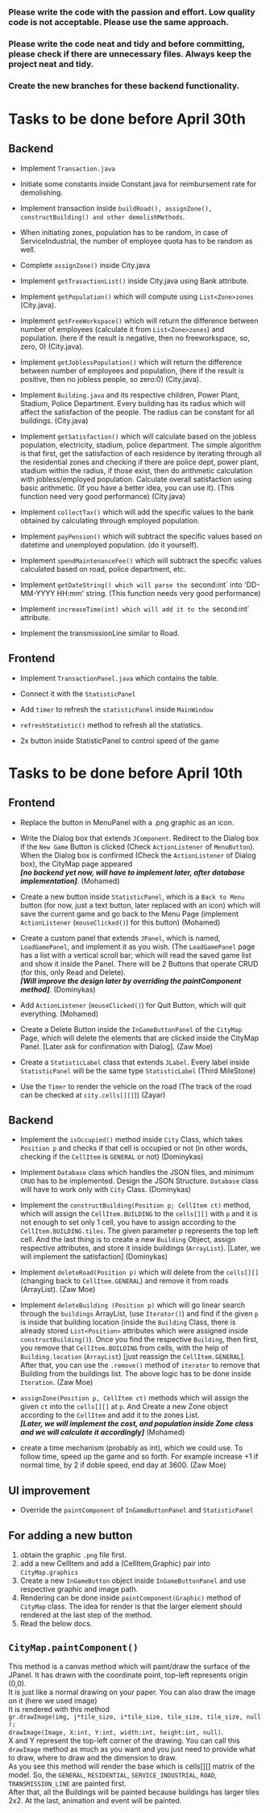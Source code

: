 ### Please write the code with the passion and effort. Low quality code is not acceptable. Please use the same approach.
### Please write the code neat and tidy and before committing, please check if there are unnecessary files. Always keep the project neat and tidy.
### Create the new branches for these backend functionality.
# Tasks to be done before April 30th
## Backend
- Implement `Transaction.java`

- Initiate some constants inside Constant.java for reimbursement rate for demolishing.

- Implement transaction inside `buildRoad(), assignZone(), constructBuilding() and other demolishMethods`.

- When initiating zones, population has to be random, in case of ServiceIndustrial, the number of employee quota has to be random as well.

- Complete `assignZone()` inside City.java

- Implement `getTrasactionList()` inside City.java using Bank attribute.

- Implement `getPopulation()` which will compute using `List<Zone>zones` (City.java).

- Implement `getFreeWorkspace()` which will return the difference between number of employees (calculate it from `List<Zone>zones`) and population. (here if the result is negative, then no freeworkspace, so, zero, 0) (City.java).

- Implement `getJoblessPopulation()` which will return the difference between number of employees and population, (here if the result is positive, then no jobless people, so zero:0) (City.java).

- Implement `Building.java` and its respective children, Power Plant, Stadium, Police Department. Every building has its radius which will affect the satisfaction of the people. The radius can be constant for all buildings. (City.java)

- Implement `getSatisfaction()` which will calculate based on the jobless population, electricity, stadium, police department. The simple algorithm is that first, get the satisfaction of each residence by iterating through all the residential zones and checking if there are police dept, power plant, stadium within the radius, if those exist, then do arithmetic calculation with jobless/employed population. Calculate overall satisfaction using basic arithmetic. (If you have a better idea, you can use it). (This function need very good performance) (City.java)

- Implement `collectTax()` which will add the specific values to the bank obtained by calculating through employed population.

- Implement `payPension()` which will subtract the specific values based on datetime and unemployed population. (do it yourself).

- Implement `spendMaintenanceFee()` which will subtract the specific values calculated based on road, police department, etc.

- Implement `getDateString() which will parse the `second:int` into 'DD-MM-YYYY HH:mm' string. (This function needs very good performance)

- Implement `increaseTime(int) which will add it to the `second:int` attribute.

- Implement the transmissionLine similar to Road.

## Frontend
- Implement `TransactionPanel.java` which contains the table.

- Connect it with the `StatisticPanel`

- Add `timer` to refresh the `statisticPanel` inside `MainWindow`

- `refreshStatistic()` method to refresh all the statistics.

- 2x button inside StatisticPanel to control speed of the game

# Tasks to be done before April 10th

## Frontend
- Replace the button in MenuPanel with a .png graphic as an icon.

- Write the Dialog box that extends `JComponent`. Redirect to the Dialog box if the `New Game` Button is clicked (Check `ActionListener` of `MenuButton`). When the Dialog box is confirmed (Check the `ActionListener` of Dialog box), the CityMap page appeared <br>**_[no backend yet now, will have to implement later, after database implementation]_**. (Mohamed)

- Create a new button inside `StatisticPanel`, which is a `Back to Menu` button (for now, just a text button, later replaced with an icon) which will save the current game and go back to the Menu Page (implement `ActionListener` (`mouseClicked()`) for this button) (Mohamed)

- Create a custom panel that extends `JPanel`, which is named, `LoadGamePanel`, and implement it as you wish. (The `LoadGamePanel` page has a list with a vertical scroll bar; which will read the saved game list and show it inside the Panel. There will be 2 Buttons that operate CRUD (for this, only Read and Delete). <br> _**[Will improve the design later by overriding the paintComponent method]**_. (Dominykas)

- Add `ActionListener` (`mouseClicked()`) for Quit Button, which will quit everything. (Mohamed)

- Create a Delete Button inside the `InGameButtonPanel` of the `CityMap` Page, which will delete the elements that are clicked inside the CityMap Panel. [Later ask for confirmation with Dialog]. (Zaw Moe)

- Create a `StatisticLabel` class that extends `JLabel`. Every label inside `StatisticPanel` will be the same type `StatisticLabel` (Third MileStone)

- Use the `Timer` to render the vehicle on the road (The track of the road can be checked at `city.cells[][]`)) (Zayar)

## Backend

- Implement the `isOccupied()` method inside `City` Class, which takes `Position p` and checks if that cell is occupied or not (in other words, checking if the `CellItem` is `GENERAL` or not) (Dominykas)

- Implement `Database` class which handles the JSON files, and minimum `CRUD` has to be implemented. Design the JSON Structure. `Database` class will have to work only with `City` Class. (Dominykas)

- Implement the `constructBuilding(Position p; CellItem ct)` method, which will assign the `CellItem.BUILDING` to the `cells[][]` with `p` and it is not enough to set only 1 cell, you have to assign according to the `CellItem.BUILDING.tiles`. The given parameter p represents the top left cell. And the last thing is to create a new `Building` Object, assign respective attributes, and store it inside buildings (`ArrayList`). [Later, we will implement the satisfaction] (Dominykas)

- Implement `deleteRoad(Position p)` which will delete from the `cells[][]` (changing back to `CellItem.GENERAL`) and remove it from roads (ArrayList). (Zaw Moe)

- Implement `deleteBuilding (Position p)` which will go linear search through the `buildings` ArrayList, (use `Iterator()`) and find if the given `p` is inside that building location (inside the `Building` Class, there is already stored `List<Position>`  attributes which were assigned inside `constructBuilding()`). Once you find the respective `Building`, then first, you remove that `CellItem.BUILDING` from cells, with the help of `Building.location` (`ArrayList`) [just reassign the `CellItem.GENERAL`]. After that, you can use the `.remove()` method of `iterator` to remove that Building from the buildings list. The above logic has to be done inside `Iteration`. (Zaw Moe)

- `assignZone(Position p, CellItem ct)` methods which will assign the given `ct` into the `cells[][]` at `p`. And Create a new Zone object according to the `CellItem` and add it to the zones List. <br> **_[Later, we will implement the cost, and population inside Zone class and we will calculate it accordingly]_** (Mohamed)
 - create a time mechanism (probably as int), which we could use. To follow time, speed up the game and so forth. For example increase +1 if normal time, by 2 if doble speed, end day at 3600. (Zaw Moe)

## UI improvement

- Override the `paintComponent` of `InGameButtonPanel` and `StatisticPanel`

## For adding a new button
1. obtain the graphic `.png` file first.
2. add a new CellItem and add a (CellItem,Graphic) pair into `CityMap.graphics`
3. Create a new `InGameButton` object inside `InGameButtonPanel` and use respective graphic and image path.
4. Rendering can be done inside `paintComponent(Graphic)` method of `CityMap` class. The idea for render is that the larger element should rendered at the last step of the method.
5. Read the below docs.

## `CityMap.paintComponent()`

This method is a canvas method which will paint/draw the surface of the JPanel.
It has drawn with the coordinate point, top-left represents origin (0,0). <br>
It is just like a normal drawing on your paper. You can also draw the image on it (here we used image) <br>
It is rendered with this method <br> `gr.drawImage(img, j*tile_size, i*tile_size, tile_size, tile_size, null );` <br>
`drawImage(Image, X:int, Y:int, width:int, height:int, null)`. <br>
X and Y represent the top-left corner of the drawing. You can call this `drawImage` method as much as you want and you just need to provide what to draw, where to draw and the dimension to draw. <br>
As you see this method will render the base which is cells[][] matrix of the model. 
So, the `GENERAL`, `RESIDENTIAL`, `SERVICE_INDUSTRIAL`, `ROAD`, `TRANSMISSION_LINE` are painted first. <br>
After that, all the Buildings will be painted because buildings has larger tiles 2x2.
At the last, animation and event will be painted.

